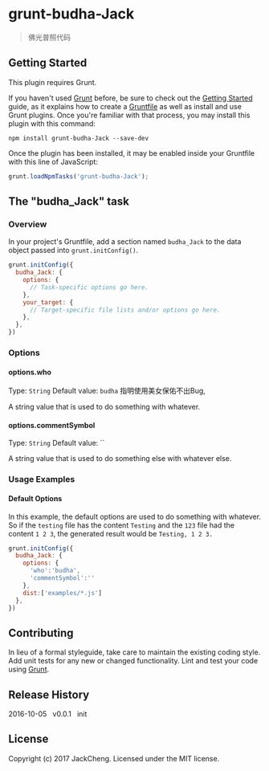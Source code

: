 # grunt-budha-Jack

> 佛光普照代码

## Getting Started
This plugin requires Grunt.

If you haven't used [Grunt](http://gruntjs.com/) before, be sure to check out the [Getting Started](http://gruntjs.com/getting-started) guide, as it explains how to create a [Gruntfile](http://gruntjs.com/sample-gruntfile) as well as install and use Grunt plugins. Once you're familiar with that process, you may install this plugin with this command:

```shell
npm install grunt-budha-Jack --save-dev
```

Once the plugin has been installed, it may be enabled inside your Gruntfile with this line of JavaScript:

```js
grunt.loadNpmTasks('grunt-budha-Jack');
```

## The "budha_Jack" task

### Overview
In your project's Gruntfile, add a section named `budha_Jack` to the data object passed into `grunt.initConfig()`.

```js
grunt.initConfig({
  budha_Jack: {
    options: {
      // Task-specific options go here.
    },
    your_target: {
      // Target-specific file lists and/or options go here.
    },
  },
})
```

### Options

#### options.who
Type: `String`
Default value: `budha`
指明使用美女保佑不出Bug,

A string value that is used to do something with whatever.

#### options.commentSymbol
Type: `String`
Default value: ``

A string value that is used to do something else with whatever else.

### Usage Examples

#### Default Options
In this example, the default options are used to do something with whatever. So if the `testing` file has the content `Testing` and the `123` file had the content `1 2 3`, the generated result would be `Testing, 1 2 3.`

```js
grunt.initConfig({
  budha_Jack: {
    options: {
      'who':'budha',
      'commentSymbol':''
    },
    dist:['examples/*.js']
  },
})
```

## Contributing
In lieu of a formal styleguide, take care to maintain the existing coding style. Add unit tests for any new or changed functionality. Lint and test your code using [Grunt](http://gruntjs.com/).

## Release History
2016-10-05&nbsp;&nbsp;&nbsp;v0.0.1&nbsp;&nbsp;&nbsp;init

## License
Copyright (c) 2017 JackCheng. Licensed under the MIT license.
